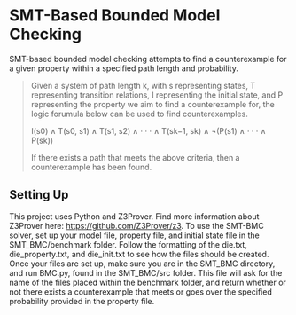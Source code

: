 # SMT-Based Bounded Model Checking
SMT-based bounded model checking attempts to find a counterexample for a given property within a specified path length and probability.
> Given a system of path length k, with s representing states, T representing transition relations, I representing the initial state, and P representing the property we aim to find a counterexample for, the logic forumula below can be used to find counterexamples.
> 
> I(s0) ∧ T(s0, s1) ∧ T(s1, s2) ∧ · · · ∧ T(sk−1, sk) ∧ ¬(P(s1) ∧ · · · ∧ P(sk))
>
> If there exists a path that meets the above criteria, then a counterexample has been found.

## Setting Up
This project uses Python and Z3Prover. Find more information about Z3Prover here: https://github.com/Z3Prover/z3. To use the SMT-BMC solver, set up your model file, property file, and initial state file in the SMT_BMC/benchmark folder.  Follow the formatting of the die.txt, die_property.txt, and die_init.txt to see how the files should be created.  Once your files are set up, make sure you are in the SMT_BMC directory, and run BMC.py, found in the SMT_BMC/src folder. This file will ask for the name of the files placed within the benchmark folder, and return whether or not there exists a counterexample that meets or goes over the specified probability provided in the property file.